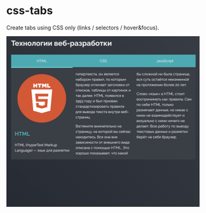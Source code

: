 # css-tabs

Create tabs using CSS only (links / selectors / hover&focus). 

![example](/preview/preview.png "CSS Tabs")
